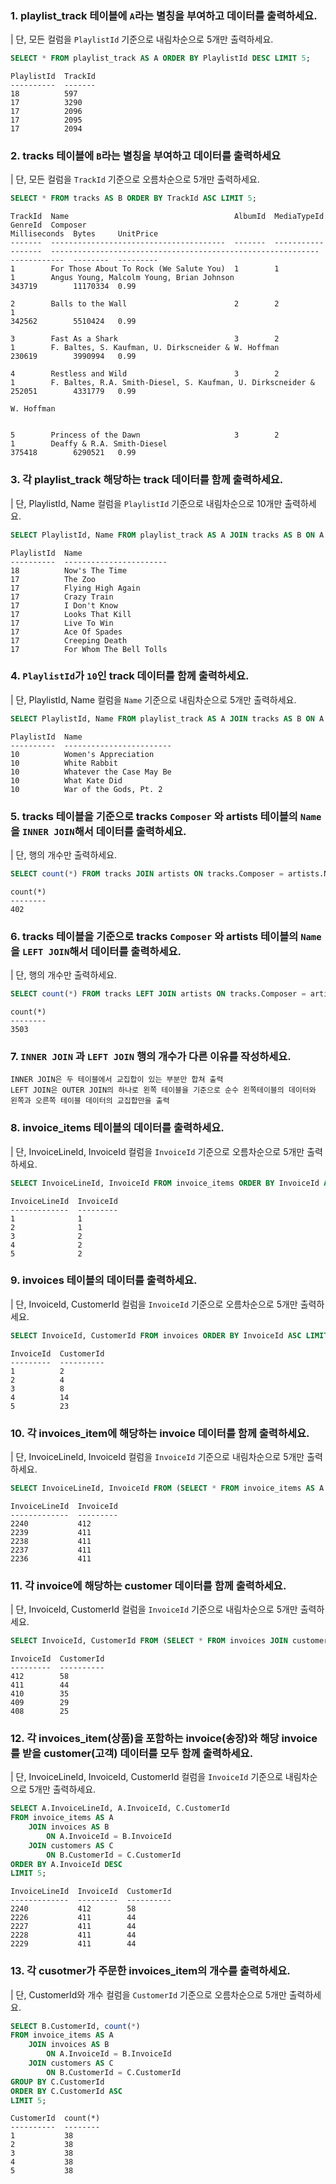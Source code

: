 ### 1. playlist_track 테이블에 `A`라는 별칭을 부여하고 데이터를 출력하세요.
| 단, 모든 컬럼을 `PlaylistId` 기준으로 내림차순으로 5개만 출력하세요.
```sql
SELECT * FROM playlist_track AS A ORDER BY PlaylistId DESC LIMIT 5;
```

```sqlite
PlaylistId  TrackId
----------  -------
18          597
17          3290
17          2096
17          2095
17          2094
```



### 2. tracks 테이블에 `B`라는 별칭을 부여하고 데이터를 출력하세요

| 단, 모든 컬럼을 `TrackId` 기준으로 오름차순으로 5개만 출력하세요.
```sql
SELECT * FROM tracks AS B ORDER BY TrackId ASC LIMIT 5;
```

```sqlite
TrackId  Name                                     AlbumId  MediaTypeId  GenreId  Composer                                                      Milliseconds  Bytes     UnitPrice
-------  ---------------------------------------  -------  -----------  -------  ------------------------------------------------------------  ------------  --------  ---------
1        For Those About To Rock (We Salute You)  1        1            1        Angus Young, Malcolm Young, Brian Johnson                     343719        11170334  0.99

2        Balls to the Wall                        2        2            1                                                                      342562        5510424   0.99

3        Fast As a Shark                          3        2            1        F. Baltes, S. Kaufman, U. Dirkscneider & W. Hoffman           230619        3990994   0.99

4        Restless and Wild                        3        2            1        F. Baltes, R.A. Smith-Diesel, S. Kaufman, U. Dirkscneider &   252051        4331779   0.99
                                                                                 W. Hoffman                                                                         


5        Princess of the Dawn                     3        2            1        Deaffy & R.A. Smith-Diesel                                    375418        6290521   0.99
```



### 3. 각 playlist_track 해당하는 track 데이터를 함께 출력하세요.

| 단, PlaylistId, Name 컬럼을 `PlaylistId` 기준으로 내림차순으로 10개만 출력하세요. 

```sql
SELECT PlaylistId, Name FROM playlist_track AS A JOIN tracks AS B ON A.TrackId = B.TrackId ORDER BY PlaylistId DESC LIMIT 10;
```

```sqlite
PlaylistId  Name
----------  -----------------------
18          Now's The Time
17          The Zoo
17          Flying High Again
17          Crazy Train
17          I Don't Know
17          Looks That Kill
17          Live To Win
17          Ace Of Spades
17          Creeping Death
17          For Whom The Bell Tolls
```



### 4. `PlaylistId`가 `10`인 track 데이터를 함께 출력하세요. 

| 단, PlaylistId, Name 컬럼을 `Name` 기준으로 내림차순으로 5개만 출력하세요.
```sql
SELECT PlaylistId, Name FROM playlist_track AS A JOIN tracks AS B ON A.TrackId = B.TrackId WHERE PlaylistId = 10 ORDER BY Name DESC LIMIT 5;	
```

```sqlite
PlaylistId  Name
----------  ------------------------
10          Women's Appreciation
10          White Rabbit
10          Whatever the Case May Be
10          What Kate Did
10          War of the Gods, Pt. 2
```



### 5. tracks 테이블을 기준으로 tracks `Composer` 와 artists 테이블의 `Name`을 `INNER JOIN`해서 데이터를 출력하세요.

| 단, 행의 개수만 출력하세요.

```sql
SELECT count(*) FROM tracks JOIN artists ON tracks.Composer = artists.Name;
```

```sqlite
count(*)
--------
402
```



### 6. tracks 테이블을 기준으로 tracks `Composer` 와 artists 테이블의 `Name`을 `LEFT JOIN`해서 데이터를 출력하세요.

| 단, 행의 개수만 출력하세요.
```sql
SELECT count(*) FROM tracks LEFT JOIN artists ON tracks.Composer = artists.Name;
```

```sqlite
count(*)
--------
3503
```



### 7. `INNER JOIN` 과 `LEFT JOIN` 행의 개수가 다른 이유를 작성하세요.

```plain
INNER JOIN은 두 테이블에서 교집합이 있는 부분만 합쳐 출력
LEFT JOIN은 OUTER JOIN의 하나로 왼쪽 테이블을 기준으로 순수 왼쪽테이블의 데이터와 왼쪽과 오른쪽 테이블 데이터의 교집합만을 출력
```



### 8. invoice_items 테이블의 데이터를 출력하세요.

| 단, InvoiceLineId, InvoiceId 컬럼을 `InvoiceId` 기준으로 오름차순으로 5개만 출력하세요.

```sql
SELECT InvoiceLineId, InvoiceId FROM invoice_items ORDER BY InvoiceId ASC LIMIT 5;
```

```sqlite
InvoiceLineId  InvoiceId
-------------  ---------
1              1
2              1
3              2
4              2
5              2
```



### 9. invoices 테이블의 데이터를 출력하세요.

| 단, InvoiceId, CustomerId 컬럼을 `InvoiceId` 기준으로 오름차순으로 5개만 출력하세요.

```sql
SELECT InvoiceId, CustomerId FROM invoices ORDER BY InvoiceId ASC LIMIT 5;
```

```sqlite
InvoiceId  CustomerId
---------  ----------
1          2
2          4
3          8
4          14
5          23
```



### 10. 각 invoices_item에 해당하는 invoice 데이터를 함께 출력하세요.

| 단, InvoiceLineId, InvoiceId 컬럼을 `InvoiceId` 기준으로 내림차순으로 5개만 출력하세요.

```sql
SELECT InvoiceLineId, InvoiceId FROM (SELECT * FROM invoice_items AS A JOIN invoices AS B ON A.InvoiceId = B.InvoiceId) ORDER BY InvoiceId DESC LIMIT 5; 
```

```sqlite
InvoiceLineId  InvoiceId
-------------  ---------
2240           412
2239           411
2238           411
2237           411
2236           411
```



### 11. 각 invoice에 해당하는 customer 데이터를 함께 출력하세요.

| 단, InvoiceId, CustomerId 컬럼을 `InvoiceId` 기준으로 내림차순으로 5개만 출력하세요.

```sql
SELECT InvoiceId, CustomerId FROM (SELECT * FROM invoices JOIN customers ON invoices.CustomerId = customers.CustomerId) ORDER BY InvoiceId DESC LIMIT 5;
```

```sqlite
InvoiceId  CustomerId
---------  ----------
412        58
411        44
410        35
409        29
408        25
```



### 12. 각 invoices_item(상품)을 포함하는 invoice(송장)와 해당 invoice를 받을 customer(고객) 데이터를 모두 함께 출력하세요.

| 단, InvoiceLineId, InvoiceId, CustomerId 컬럼을 `InvoiceId` 기준으로 내림차순으로 5개만 출력하세요.

```sql
SELECT A.InvoiceLineId, A.InvoiceId, C.CustomerId
FROM invoice_items AS A 
    JOIN invoices AS B
        ON A.InvoiceId = B.InvoiceId
    JOIN customers AS C
        ON B.CustomerId = C.CustomerId
ORDER BY A.InvoiceId DESC
LIMIT 5;
```

```sqlite
InvoiceLineId  InvoiceId  CustomerId
-------------  ---------  ----------
2240           412        58
2226           411        44
2227           411        44
2228           411        44
2229           411        44
```



### 13. 각 cusotmer가 주문한 invoices_item의 개수를 출력하세요.

| 단, CustomerId와 개수 컬럼을 `CustomerId` 기준으로 오름차순으로 5개만 출력하세요.

```sql
SELECT B.CustomerId, count(*)
FROM invoice_items AS A 
    JOIN invoices AS B
        ON A.InvoiceId = B.InvoiceId
    JOIN customers AS C
        ON B.CustomerId = C.CustomerId
GROUP BY C.CustomerId
ORDER BY C.CustomerId ASC
LIMIT 5;
```

```sqlite
CustomerId  count(*)
----------  --------
1           38
2           38
3           38
4           38
5           38
```

